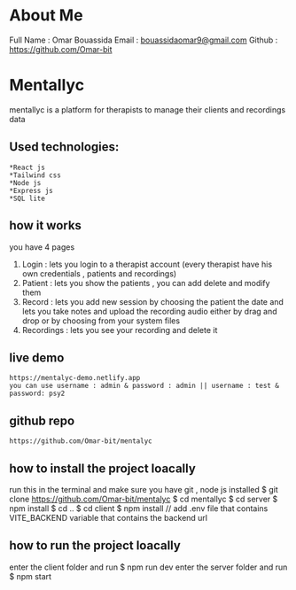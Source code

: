 # About Me

Full Name : Omar Bouassida
Email : bouassidaomar9@gmail.com
Github : https://github.com/Omar-bit

# Mentallyc

mentallyc is a platform for therapists to manage their clients and recordings data

## Used technologies:

    *React js
    *Tailwind css
    *Node js
    *Express js
    *SQL lite

## how it works

you have 4 pages

1.  Login : lets you login to a therapist account (every therapist have his own credentials , patients and recordings)
2.  Patient : lets you show the patients , you can add delete and modify them
3.  Record : lets you add new session by choosing the patient the date and lets you take notes and upload the recording audio either by drag and drop or by choosing from your system files
4.  Recordings : lets you see your recording and delete it

## live demo

    https://mentalyc-demo.netlify.app
    you can use username : admin & password : admin || username : test & password: psy2

## github repo

    https://github.com/Omar-bit/mentalyc

## how to install the project loacally

run this in the terminal and make sure you have git , node js installed
$ git clone https://github.com/Omar-bit/mentalyc
$ cd mentallyc
$ cd server
$ npm install
$ cd ..
$ cd client
$ npm install
// add .env file that contains VITE_BACKEND variable that contains the backend url

## how to run the project loacally

enter the client folder and run $ npm run dev
enter the server folder and run $ npm start
